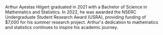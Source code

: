 Arthur Ayestas Hilgert graduated in 2021 with a Bachelor of Science in Mathematics and Statistics. In 2022, he was awarded the NSERC Undergraduate Student Research Award (USRA), providing funding of $7,000 for his summer research project. Arthur's dedication to mathematics and statistics continues to inspire his academic journey.

